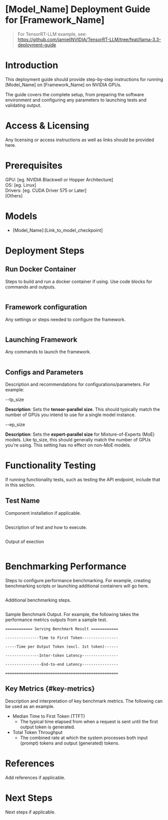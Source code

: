 # [Model_Name] Deployment Guide for [Framework_Name]
>For TensorRT-LLM example, see: https://github.com/jamieliNVIDIA/TensorRT-LLM/tree/feat/llama-3.3-deployment-guide
# Introduction

This deployment guide should provide step-by-step instructions for running [Model_Name] on [Framework_Name] on NVIDIA GPUs. 

The guide covers the complete setup, from preparing the software environment and configuring any parameters to launching tests and validating output.

# Access & Licensing

Any licensing or access instructions as well as links should be provided here.

# Prerequisites 

GPU: [eg. NVIDIA Blackwell or Hopper Architecture]   
OS:   [eg. Linux]   
Drivers: [eg. CUDA Driver 575 or Later]     
\[Others\]

# Models 

* \[Model\_Name]:\[Link\_to\_model\_checkpoint\]

# Deployment Steps

## Run Docker Container

Steps to build and run a docker container if using. Use code blocks for commands and outputs.

```shell

```

## Framework configuration 

Any settings or steps needed to configure the framework.

```shell

```

## Launching Framework

Any commands to launch the framework.

```shell

```

## Configs and Parameters 

Description and recommendations for configurations/parameters. For example:

\--tp\_size

**Description**: Sets the **tensor-parallel size**. This should typically match the number of GPUs you intend to use for a single model instance.

\--ep\_size

**Description**: Sets the **expert-parallel size** for Mixture-of-Experts (MoE) models. Like tp\_size, this should generally match the number of GPUs you're using. This setting has no effect on non-MoE models.

# Functionality Testing

If running functionality tests, such as testing the API endpoint, include that in this section.

## Test Name 

Component installation if applicable.

```shell

```

Description of test and how to execute. 

```shell

```

Output of exection

```shell

```

# Benchmarking Performance

Steps to configure performance benchmarking. For example, creating benchmarking scripts or launching additional containers will go here.

```shell

```

Additional benchmarking steps.

```shell

```

Sample Benchmark Output. For example, the following takes the performance metrics outputs from a sample test.

```
============ Serving Benchmark Result ============

---------------Time to First Token----------------

-----Time per Output Token (excl. 1st token)------

---------------Inter-token Latency----------------

----------------End-to-end Latency----------------

==================================================
```

## Key Metrics {#key-metrics}

Description and interpretation of key benchmark metrics. The following can be used as an example.

* Median Time to First Token (TTFT)  
  * The typical time elapsed from when a request is sent until the first output token is generated.  
* Total Token Throughput  
  * The combined rate at which the system processes both input (prompt) tokens and output (generated) tokens. 

# References

Add references if applicable.

# Next Steps

Next steps if applicable.